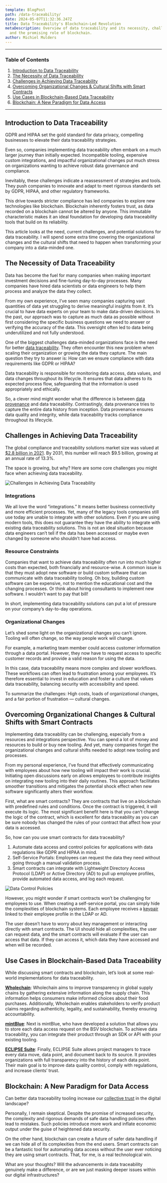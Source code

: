 ```yaml
---
template: BlogPost
path: /data-traceability/
date: 2024-05-07T11:32:36.247Z
title: Data Traceability's Blockchain-Led Revolution
metaDescription: Overview of data traceability and its necessity, challenges,
  and the promising role of blockchain.
author: Michiel Mulders
---
```

- - -

### Table of Contents

1. [Introduction to Data Traceability](#introduction)
2. [The Necessity of Data Traceability](#necessity)
3. [Challenges in Achieving Data Traceability](#challenges)
4. [Overcoming Organizational Changes & Cultural Shifts with Smart Contracts](#smart-contracts)
5. [Use Cases in Blockchain-Based Data Traceability](#use-cases)
6. [Blockchain: A New Paradigm for Data Access](#new-paradigm)

- - -

## <div id="introduction">Introduction to Data Traceability</div>

GDPR and HIPAA set the gold standard for data privacy, compelling businesses to elevate their data traceability strategies.

Even so, companies implementing data traceability often embark on a much larger journey than initially expected. Incompatible tooling, expensive custom integrations, and impactful organizational changes put much stress on organizations wanting to achieve robust data governance and compliance.

Inevitably, these challenges indicate a reassessment of strategies and tools. They push companies to innovate and adapt to meet rigorous standards set by GDPR, HIPAA, and other regulatory frameworks.

This drive towards stricter compliance has led companies to explore new technologies like blockchain. Blockchain inherently fosters trust, as data recorded on a blockchain cannot be altered by anyone. This immutable characteristic makes it an ideal foundation for developing data traceability tools that build on its reliability.

This article looks at the need, current challenges, and potential solutions for data traceability. I will spend some extra time covering the organizational changes and the cultural shifts that need to happen when transforming your company into a data-minded one.

## <div id="necessity">The Necessity of Data Traceability</div>

Data has become the fuel for many companies when making important investment decisions and fine-tuning day-to-day processes. Many companies have hired data scientists or data engineers to help them process and analyze the data they collect.

From my own experience, I’ve seen many companies capturing vast quantities of data yet struggling to derive meaningful insights from it. It’s crucial to have data experts on your team to make data-driven decisions. In the past, our approach was to capture as much data as possible without first considering the specific business questions we need to answer or verifying the accuracy of the data. This oversight often led to data being underutilized and not fully understood.

One of the biggest challenges data-minded organizations face is the need for better [data traceability](https://www.datagalaxy.com/en/blog/data-lineage-vs-data-traceability/). They often encounter this new problem when scaling their organization or growing the data they capture. The main question they try to answer is: How can we ensure compliance with data requirements like GDPR or HIPAA?

Data traceability is responsible for monitoring data access, data values, and data changes throughout its lifecycle. It ensures that data adheres to its expected process flow, safeguarding that the information is used appropriately and ethically.

So, a clever mind might wonder what the difference is between [data provenance](https://blockchainvision.io/data-provenance/) and data traceability. Contrastingly, data provenance tries to capture the entire data history from inception. Data provenance ensures data quality and integrity, while data traceability tracks compliance throughout its lifecycle.

## <div id="challenges">Challenges in Achieving Data Traceability</div>

The global compliance and traceability solutions market size was valued at [$2.8 billion in 2021](https://www.alliedmarketresearch.com/compliance-and-traceability-solutions-market-A31445). By 2031, this number will reach $9.5 billion, growing at an annual rate of 13.3%.

The space is growing, but why? Here are some core challenges you might face when achieving data traceability.

![Challenges in Achieving Data Traceability](/assets/bv-data-traceability-challenges.jpg "Challenges in Achieving Data Traceability")

### Integrations

We all love the word “integrations.” It means better business connectivity and more efficient processes. Yet, many of the legacy tools companies still use today are unable to integrate with other solutions. Even if you are using modern tools, this does not guarantee they have the ability to integrate with existing data traceability solutions. This is not an ideal situation because data engineers can’t tell if the data has been accessed or maybe even changed by someone who shouldn’t have had access.

### Resource Constraints

Companies that want to achieve data traceability often run into much higher costs than expected, both financially and resource-wise. A common issue is that they must adopt new software or build custom software that can communicate with data traceability tooling. Oh boy, building custom software can be expensive, not to mention the educational cost and the changing processes. Or think about hiring consultants to implement new software. I wouldn’t want to pay that bill!

In short, implementing data traceability solutions can put a lot of pressure on your company’s day-to-day operations.

### Organizational Changes

Let’s shed some light on the organizational changes you can’t ignore. Tooling will often change, so the way people work will change.

For example, a marketing team member could access customer information through a data portal. However, they now have to request access to specific customer records and provide a valid reason for using the data.

In this case, data traceability means more complex and slower workflows. These workflows can often lead to frustration among your employees. It’s therefore essential to invest in education and foster a culture that values data traceability, balancing security with accessibility and speed.

To summarize the challenges: High costs, loads of organizational changes, and a fair portion of frustration — cultural changes.

## <div id="smart-contracts">Overcoming Organizational Changes & Cultural Shifts with Smart Contracts</div>

Implementing data traceability can be challenging, especially from a resources and integrations perspective. You can spend a lot of money and resources to build or buy new tooling. And yet, many companies forget the organizational changes and cultural shifts needed to adopt new tooling and processes.

From my personal experience, I’ve found that effectively communicating with employees about how new tooling will impact their work is crucial. Initiating open discussions early on allows employees to contribute insights on integrating new tooling into their daily routines. This approach facilitates smoother transitions and mitigates the potential shock effect when new software significantly alters their workflow.

First, what are smart contracts? They are contracts that live on a blockchain with predefined rules and conditions. Once the contract is triggered, it will execute its logic. The most significant benefit here is that you can’t change the logic of the contract, which is excellent for data traceability as you can be sure nobody has changed the rules of your contract that affect how your data is accessed.

So, how can you use smart contracts for data traceability?

1. Automate data access and control policies for applications with data regulations like GDPR and HIPAA in mind.
2. Self-Service Portals: Employees can request the data they need without going through a manual validation process.
3. Smart contracts can integrate with Lightweight Directory Access Protocol (LDAP) or Active Directory (AD) to pull up employee profiles, provide automated data access, and log each request.

![Data Control Policies](/assets/bv-data-control-policies.jpg "Data Control Policies")

However, you might wonder if smart contracts won’t be challenging for employees to use. When creating a self-service portal, you can simply hide the complexities of blockchain systems. Each employee receives a [keypair](https://www.gemini.com/cryptopedia/public-private-keys-cryptography) linked to their employee profile in the LDAP or AD.

The user doesn’t have to worry about key management or interacting directly with smart contracts. The UI should hide all complexities, the user can request data, and the smart contracts will evaluate if the user can access that data. If they can access it, which data they have accessed and when will be recorded.

## <div id="use-cases">Use Cases in Blockchain-Based Data Traceability</div>

While discussing smart contracts and blockchain, let’s look at some real-world implementations for data traceability.

**[Wholechain](https://wholechain.com/)**: Wholechain aims to improve transparency in global supply chains by gathering extensive information along the supply chain. This information helps consumers make informed choices about their food purchases. Additionally, Wholechain enables stakeholders to verify product claims regarding authenticity, legality, and sustainability, thereby ensuring accountability.

**[mintBlue](https://mintblue.com/)**: Next is mintBlue, who have developed a solution that allows you to store each data access request on the BSV blockchain. To achieve data traceability, you can integrate their product through an SDK or API with your existing tooling.

**[ECLIPSE Suite](https://www.eclipsesuite.com/traceability/)**: Finally, ECLIPSE Suite allows project managers to trace every data move, data point, and document back to its source. It provides organizations with full transparency into the history of each data point. Their main goal is to improve data quality control, comply with regulations, and increase clients’ trust.

## <div id="new-paradigm">Blockchain: A New Paradigm for Data Access</div>

Can better data traceability tooling increase our [collective trust](https://www.researchgate.net/publication/341499715_Blockchain-based_Traceability_Platforms_as_a_Tool_for_Sustainability) in the digital landscape?

Personally, I remain skeptical. Despite the promise of increased security, the complexity and rigorous demands of safe data handling policies often lead to mistakes. Such policies introduce more work and inflate economic output under the guise of heightened data security.

On the other hand, blockchain can create a future of safer data handling if we can hide all of its complexities from the end users. Smart contracts can be a fantastic tool for automating data access without the user ever noticing they are using smart contracts. That, for me, is a real technological win.

What are your thoughts? Will the advancements in data traceability genuinely make a difference, or are we just masking deeper issues within our digital infrastructures?